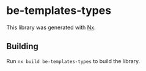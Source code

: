 # be-templates-types

This library was generated with [Nx](https://nx.dev).

## Building

Run `nx build be-templates-types` to build the library.
